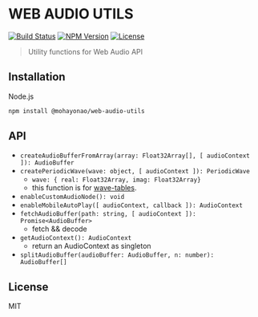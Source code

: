# WEB AUDIO UTILS
[![Build Status](http://img.shields.io/travis/mohayonao/web-audio-utils.svg?style=flat-square)](https://travis-ci.org/mohayonao/web-audio-utils)
[![NPM Version](http://img.shields.io/npm/v/@mohayonao/web-audio-utils.svg?style=flat-square)](https://www.npmjs.org/package/@mohayonao/web-audio-utils)
[![License](http://img.shields.io/badge/license-MIT-brightgreen.svg?style=flat-square)](http://mohayonao.mit-license.org/)

> Utility functions for Web Audio API

## Installation

Node.js

```sh
npm install @mohayonao/web-audio-utils
```

## API

- `createAudioBufferFromArray(array: Float32Array[], [ audioContext ]): AudioBuffer`
- `createPeriodicWave(wave: object, [ audioContext ]): PeriodicWave`
  - `wave: { real: Float32Array, imag: Float32Array}`
  - this function is for [wave-tables](https://github.com/mohayonao/wave-tables).
- `enableCustomAudioNode(): void`
- `enableMobileAutoPlay([ audioContext, callback ]): AudioContext`
- `fetchAudioBuffer(path: string, [ audioContext ]): Promise<AudioBuffer>`
  - fetch && decode
- `getAudioContext(): AudioContext`
  - return an AudioContext as singleton
- `splitAudioBuffer(audioBuffer: AudioBuffer, n: number): AudioBuffer[]`

## License
MIT
